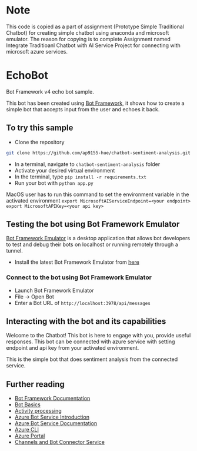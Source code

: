 ﻿# Note

This code is copied as a part of assignment (Prototype Simple Traditional Chatbot) for creating simple chatbot using anaconda and microsoft emulator. The reason for copying is to complete Assignment named Integrate Traditioanl Chatbot with AI Service Project for connecting with microsoft azure services.

# EchoBot

Bot Framework v4 echo bot sample.

This bot has been created using [Bot Framework](https://dev.botframework.com), it shows how to create a simple bot that accepts input from the user and echoes it back.

## To try this sample

- Clone the repository
```bash
git clone https://github.com/ap9155-hue/chatbot-sentiment-analysis.git
```
- In a terminal, navigate to `chatbot-sentiment-analysis` folder
- Activate your desired virtual environment
- In the terminal, type `pip install -r requirements.txt`
- Run your bot with `python app.py`

MacOS user has to run this command to set the environment variable in the activated environment
`export MicrosoftAIServiceEndpoint=<your endpoint>`
`export MicrosoftAPIKey=<your api key>`

## Testing the bot using Bot Framework Emulator

[Bot Framework Emulator](https://github.com/microsoft/botframework-emulator) is a desktop application that allows bot developers to test and debug their bots on localhost or running remotely through a tunnel.

- Install the latest Bot Framework Emulator from [here](https://github.com/Microsoft/BotFramework-Emulator/releases)

### Connect to the bot using Bot Framework Emulator

- Launch Bot Framework Emulator
- File -> Open Bot
- Enter a Bot URL of `http://localhost:3978/api/messages`

## Interacting with the bot and its capabilities

Welcome to the Chatbot! This bot is here to engage with you, provide useful responses. This bot can be connected with azure service with setting endpoint and api key from your activated environment.

This is the simple bot that does sentiment analysis from the connected service.

## Further reading

- [Bot Framework Documentation](https://docs.botframework.com)
- [Bot Basics](https://docs.microsoft.com/azure/bot-service/bot-builder-basics?view=azure-bot-service-4.0)
- [Activity processing](https://docs.microsoft.com/en-us/azure/bot-service/bot-builder-concept-activity-processing?view=azure-bot-service-4.0)
- [Azure Bot Service Introduction](https://docs.microsoft.com/azure/bot-service/bot-service-overview-introduction?view=azure-bot-service-4.0)
- [Azure Bot Service Documentation](https://docs.microsoft.com/azure/bot-service/?view=azure-bot-service-4.0)
- [Azure CLI](https://docs.microsoft.com/cli/azure/?view=azure-cli-latest)
- [Azure Portal](https://portal.azure.com)
- [Channels and Bot Connector Service](https://docs.microsoft.com/en-us/azure/bot-service/bot-concepts?view=azure-bot-service-4.0)

